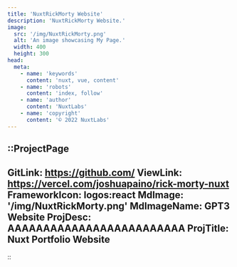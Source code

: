 ```yaml
---
title: 'NuxtRickMorty Website'
description: 'NuxtRickMorty Website.'
image:
  src: '/img/NuxtRickMorty.png'
  alt: 'An image showcasing My Page.'
  width: 400
  height: 300
head:
  meta:
    - name: 'keywords'
      content: 'nuxt, vue, content'
    - name: 'robots'
      content: 'index, follow'
    - name: 'author'
      content: 'NuxtLabs'
    - name: 'copyright'
      content: '© 2022 NuxtLabs'
---
```


::ProjectPage
---
GitLink: https://github.com/
ViewLink: https://vercel.com/joshuapaino/rick-morty-nuxt
FrameworkIcon:  logos:react
MdImage: '/img/NuxtRickMorty.png'
MdImageName: GPT3 Website
ProjDesc: AAAAAAAAAAAAAAAAAAAAAAAAA
ProjTitle: Nuxt Portfolio Website
---

::
